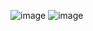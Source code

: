 
![image](https://github.com/Albatrosssssss/Laravel_framework/assets/67068215/64c529bd-80c3-4d73-8c5b-5d67f9af73de)
![image](https://github.com/Albatrosssssss/Laravel_framework/assets/67068215/f4f9b635-5231-4bf0-a8f5-a19b36318529)
